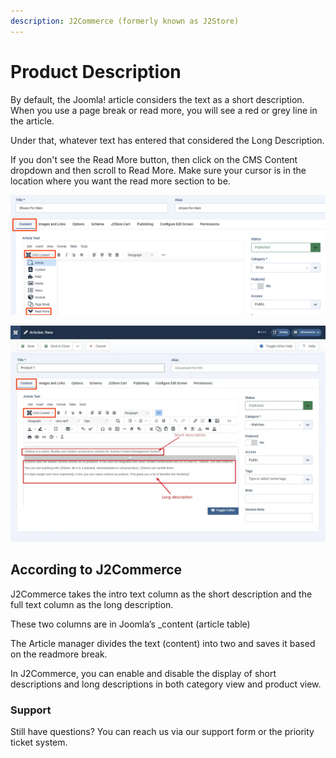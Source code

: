 ```yaml
---
description: J2Commerce (formerly known as J2Store)
---
```


# Product Description

By default, the Joomla! article considers the text as a short description. When you use a page break or read more, you will see a red or grey line in the article.

Under that, whatever text has entered that considered the Long Description.

If you don't see the Read More button, then click on the CMS Content dropdown and then scroll to Read More.  Make sure your cursor is in the location where you want the read more section to be.

![Article readmore](<../../assets/read more.png>)

![Short long description](../../assets/catalog_product-description_article_readmore-long.webp)

## According to J2Commerce <a href="#according-to-j2store" id="according-to-j2store"></a>

J2Commerce takes the intro text column as the short description and the full text column as the long description.

These two columns are in Joomla’s \_content (article table)

The Article manager divides the text (content) into two and saves it based on the readmore break.

In J2Commerce, you can enable and disable the display of short descriptions and long descriptions in both category view and product view.

### Support <a href="#support" id="support"></a>

Still have questions? You can reach us via our support form or the priority ticket system.
